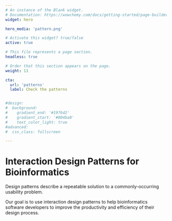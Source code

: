 ```yaml
---
# An instance of the Blank widget.
# Documentation: https://wowchemy.com/docs/getting-started/page-builder/
widget: hero

hero_media: 'pattern.png'

# Activate this widget? true/false
active: true

# This file represents a page section.
headless: true

# Order that this section appears on the page.
weight: 11

cta:
  url: 'patterns'
  label: Check the patterns


#design:
#  background:
#    gradient_end: '#1976d2'
#    gradient_start: '#004ba0'
#    text_color_light: true
#advanced:
#  css_class: fullscreen

---
```


# Interaction Design Patterns for Bioinformatics 

Design patterns describe a repeatable solution to a commonly-occurring usability problem.

Our goal is to use interaction design patterns to help bioinformatics software developers to improve the productivity and efficiency of their design process.
